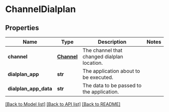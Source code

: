 # ChannelDialplan

## Properties
Name | Type | Description | Notes
------------ | ------------- | ------------- | -------------
**channel** | [**Channel**](Channel.md) | The channel that changed dialplan location. | 
**dialplan_app** | **str** | The application about to be executed. | 
**dialplan_app_data** | **str** | The data to be passed to the application. | 

[[Back to Model list]](../README.md#documentation-for-models) [[Back to API list]](../README.md#documentation-for-api-endpoints) [[Back to README]](../README.md)


